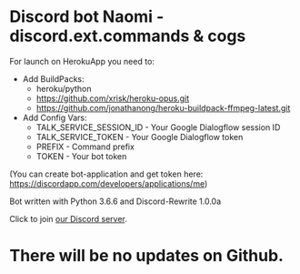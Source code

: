 # Discord bot Naomi - discord.ext.commands & cogs

For launch on HerokuApp you need to:
* Add BuildPacks:
    * heroku/python
    * https://github.com/xrisk/heroku-opus.git
    * https://github.com/jonathanong/heroku-buildpack-ffmpeg-latest.git
* Add Config Vars:
    * TALK_SERVICE_SESSION_ID - Your Google Dialogflow session ID
    * TALK_SERVICE_TOKEN - Your Google Dialogflow token
    * PREFIX - Command prefix
    * TOKEN - Your bot token

(You can create bot-application and get token here: https://discordapp.com/developers/applications/me)


Bot written with Python 3.6.6 and Discord-Rewrite 1.0.0a

Click to join [our Discord server](https://discord.io/naomi).

# There will be no updates on Github.
